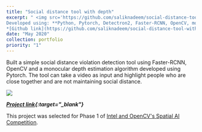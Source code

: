 ```yaml
---
title: "Social distance tool with depth"
excerpt: " <img src='https://github.com/saliknadeem/social-distance-tool-with-depth/raw/master/assets/sample_output.gif' style='width:2000px;'> | *Highlighting people in a crowd violating social distancing protocol using detection and depth. Using an unconstrained input video we can infer depth and detect people who are close together.* <br/> <br/> 
Developed using: **Python, Pytorch, Detectron2, Faster-RCNN, OpenCV, monocular depth estimation** <br> 
*[Github link](https://github.com/saliknadeem/social-distance-tool-with-depth){:target='_blank'}* "
date: "May 2020"
collection: portfolio
priority: "1"
---
```


Built a simple social distance violation detection tool using Faster-RCNN, OpenCV and a monocular depth estimation algorithm developed using Pytorch. The tool can take a video as input and highlight people who are close together and are not maintaining social distance.

<img src='https://github.com/saliknadeem/social-distance-tool-with-depth/raw/master/assets/sample_output.gif'>

***[Project link](https://github.com/saliknadeem/social-distance-tool-with-depth){:target="_blank"}***

This project was selected for Phase 1 of [Intel and OpenCV's Spatial AI Competition](https://opencv.org/announcing-the-opencv-spatial-ai-competition-sponsored-by-intel-phase-1-winners/).